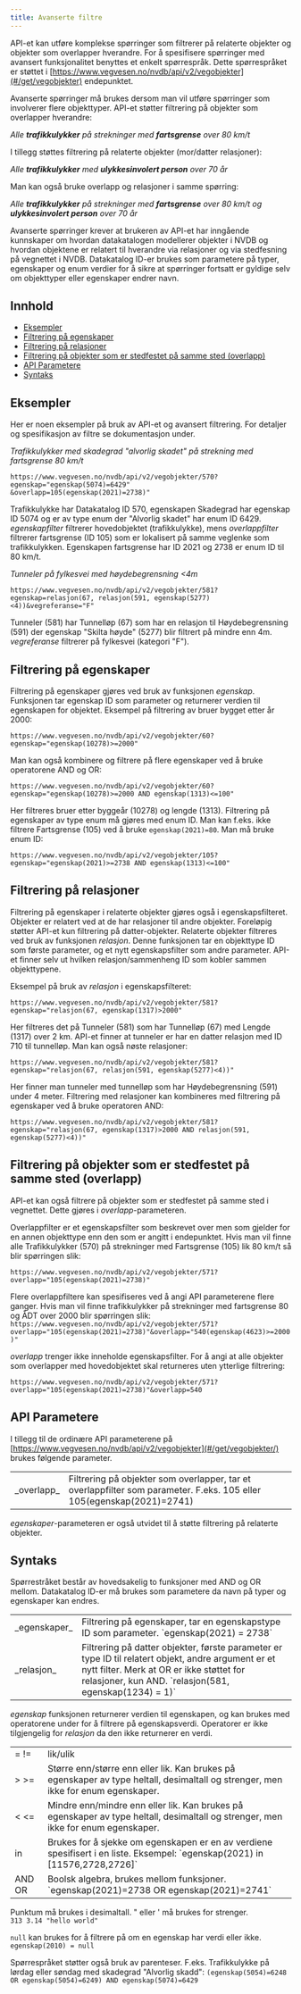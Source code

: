 ```yaml
---
title: Avanserte filtre
---
```

API-et kan utføre komplekse spørringer som filtrerer på relaterte objekter og objekter som overlapper hverandre. For å spesifisere spørringer med avansert funksjonalitet benyttes et enkelt spørrespråk. Dette spørrespråket er støttet i [https://www.vegvesen.no/nvdb/api/v2/vegobjekter](#/get/vegobjekter) endepunktet.

Avanserte spørringer må brukes dersom man vil utføre spørringer som involverer flere objekttyper. API-et støtter filtrering på objekter som overlapper hverandre:

_Alle **trafikkulykker** på strekninger med **fartsgrense** over 80 km/t_

I tillegg støttes filtrering på relaterte objekter (mor/datter relasjoner):

_Alle **trafikkulykker** med **ulykkesinvolert person** over 70 år_

Man kan også bruke overlapp og relasjoner i samme spørring:

_Alle **trafikkulykker** på strekninger med **fartsgrense** over 80 km/t og **ulykkesinvolert person** over 70 år_

Avanserte spørringer krever at brukeren av API-et har inngående kunnskaper om hvordan datakatalogen modellerer objekter i NVDB og hvordan objektene er relatert til hverandre via relasjoner og via stedfesning på vegnettet i NVDB. Datakatalog ID-er brukes som parametere på typer, egenskaper og enum verdier for å sikre at spørringer fortsatt er gyldige selv om objekttyper eller egenskaper endrer navn.

## Innhold

*   [Eksempler](#eksempler)
*   [Filtrering på egenskaper](#egenskaper)
*   [Filtrering på relasjoner](#relasjoner)
*   [Filtrering på objekter som er stedfestet på samme sted (overlapp)](#overlapp)
*   [API Parametere](#parametere)
*   [Syntaks](#syntaks)

## Eksempler

Her er noen eksempler på bruk av API-et og avansert filtrering. For detaljer og spesifikasjon av filtre se dokumentasjon under.

_Trafikkulykker med skadegrad "alvorlig skadet" på strekning med fartsgrense 80 km/t_

```
https://www.vegvesen.no/nvdb/api/v2/vegobjekter/570?egenskap="egenskap(5074)=6429"  
&overlapp=105(egenskap(2021)=2738)"
```
Trafikkulykke har Datakatalog ID 570, egenskapen Skadegrad har egenskap ID 5074 og er av type enum der "Alvorlig skadet" har enum ID 6429\. _egenskapfilter_ filtrerer hovedobjektet (trafikkulykke), mens _overlappfilter_ filtrerer fartsgrense (ID 105) som er lokalisert på samme veglenke som trafikkulykken. Egenskapen fartsgrense har ID 2021 og 2738 er enum ID til 80 km/t.

_Tunneler på fylkesvei med høydebegrensning <4m_

```
https://www.vegvesen.no/nvdb/api/v2/vegobjekter/581?egenskap=relasjon(67, relasjon(591, egenskap(5277)<4))&vegreferanse="F"
```

Tunneler (581) har Tunnelløp (67) som har en relasjon til Høydebegrensning (591) der egenskap "Skilta høyde" (5277) blir filtrert på mindre enn 4m. _vegreferanse_ filtrerer på fylkesvei (kategori "F").

## Filtrering på egenskaper

Filtrering på egenskaper gjøres ved bruk av funksjonen _egenskap_. Funksjonen tar egenskap ID som parameter og returnerer verdien til egenskapen for objektet. Eksempel på filtrering av bruer bygget etter år 2000:

```
https://www.vegvesen.no/nvdb/api/v2/vegobjekter/60?egenskap="egenskap(10278)>=2000"
```

Man kan også kombinere og filtrere på flere egenskaper ved å bruke operatorene AND og OR:

```
https://www.vegvesen.no/nvdb/api/v2/vegobjekter/60?egenskap="egenskap(10278)>=2000 AND egenskap(1313)<=100"
```

Her filtreres bruer etter byggeår (10278) og lengde (1313). Filtrering på egenskaper av type enum må gjøres med enum ID. Man kan f.eks. ikke filtrere Fartsgrense (105) ved å bruke `egenskap(2021)=80`. Man må bruke enum ID:

```
https://www.vegvesen.no/nvdb/api/v2/vegobjekter/105?egenskap="egenskap(2021)>=2738 AND egenskap(1313)<=100"
```

## Filtrering på relasjoner

Filtrering på egenskaper i relaterte objekter gjøres også i egenskapsfilteret. Objekter er relatert ved at de har relasjoner til andre objekter. Foreløpig støtter API-et kun filtrering på datter-objekter. Relaterte objekter filtreres ved bruk av funksjonen _relasjon_. Denne funksjonen tar en objekttype ID som første parameter, og et nytt egenskapsfilter som andre parameter. API-et finner selv ut hvilken relasjon/sammenheng ID som kobler sammen objekttypene.

Eksempel på bruk av _relasjon_ i egenskapsfilteret:

```
https://www.vegvesen.no/nvdb/api/v2/vegobjekter/581?egenskap="relasjon(67, egenskap(1317)>2000"
```

Her filtreres det på Tunneler (581) som har Tunnelløp (67) med Lengde (1317) over 2 km. API-et finner at tunneler er har en datter relasjon med ID 710 til tunnelløp. Man kan også nøste relasjoner:

```
https://www.vegvesen.no/nvdb/api/v2/vegobjekter/581?egenskap="relasjon(67, relasjon(591, egenskap(5277)<4))"
```
Her finner man tunneler med tunnelløp som har Høydebegrensning (591) under 4 meter. Filtrering med relasjoner kan kombineres med filtrering på egenskaper ved å bruke operatoren AND:

```
https://www.vegvesen.no/nvdb/api/v2/vegobjekter/581?egenskap="relasjon(67, egenskap(1317)>2000 AND relasjon(591, egenskap(5277)<4))"
```

## Filtrering på objekter som er stedfestet på samme sted (overlapp)

API-et kan også filtrere på objekter som er stedfestet på samme sted i vegnettet. Dette gjøres i _overlapp_-parameteren.

Overlappfilter er et egenskapsfilter som beskrevet over men som gjelder for en annen objekttype enn den som er angitt i endepunktet. Hvis man vil finne alle Trafikkulykker (570) på strekninger med Fartsgrense (105) lik 80 km/t så blir spørringen slik:

```
https://www.vegvesen.no/nvdb/api/v2/vegobjekter/571?overlapp="105(egenskap(2021)=2738)"
```


Flere overlappfiltere kan spesifiseres ved å angi API parameterene flere ganger. Hvis man vil finne trafikkulykker på strekninger med fartsgrense 80 og ÅDT over 2000 blir spørringen slik: `https://www.vegvesen.no/nvdb/api/v2/vegobjekter/571?overlapp="105(egenskap(2021)=2738)"&overlapp="540(egenskap(4623)>=2000)"`

_overlapp_ trenger ikke inneholde egenskapsfilter. For å angi at alle objekter som overlapper med hovedobjektet skal returneres uten ytterlige filtrering:

```
https://www.vegvesen.no/nvdb/api/v2/vegobjekter/571?overlapp="105(egenskap(2021)=2738)"&overlapp=540
```

## API Parametere

I tillegg til de ordinære API parameterene på [https://www.vegvesen.no/nvdb/api/v2/vegobjekter](#/get/vegobjekter/) brukes følgende parameter.

<table>
<tbody>
<tr>
<td>_overlapp_</td>
<td>Filtrering på objekter som overlapper, tar et overlappfilter som parameter. F.eks. 105 eller 105(egenskap(2021)=2741)</td>
</tr>
</tbody>
</table>

_egenskaper_-parameteren er også utvidet til å støtte filtrering på relaterte objekter.

## Syntaks

Spørrestråket består av hovedsakelig to funksjoner med AND og OR mellom. Datakatalog ID-er må brukes som parametere da navn på typer og egenskaper kan endres.

<table>
<tbody>
<tr>
<td>_egenskaper_</td>
<td>
Filtrering på egenskaper, tar en egenskapstype ID som parameter.
`egenskap(2021) = 2738`
</td>
</tr>
<tr>
<td>_relasjon_</td>
<td>
Filtrering på datter objekter, første parameter er type ID til relatert objekt, andre argument er et nytt filter. Merk at OR er ikke støttet for relasjoner, kun AND.
`relasjon(581, egenskap(1234) = 1)`
</td>
</tr>
</tbody>
</table>

_egenskap_ funksjonen returnerer verdien til egenskapen, og kan brukes med operatorene under for å filtrere på egenskapsverdi. Operatorer er ikke tilgjengelig for _relasjon_ da den ikke returnerer en verdi.

<table>
<tbody>
<tr>
<td>= !=</td>
<td>lik/ulik</td>
</tr>
<tr>
<td>> >=</td>
<td>Større enn/større enn eller lik.  
Kan brukes på egenskaper av type heltall, desimaltall og strenger, men ikke for enum egenskaper.</td>
</tr>
<tr>
<td>< <=</td>
<td>Mindre enn/mindre enn eller lik.  
Kan brukes på egenskaper av type heltall, desimaltall og strenger, men ikke for enum egenskaper.</td>
</tr>
<tr>
<td>in</td>
<td>Brukes for å sjekke om egenskapen er en av verdiene spesifisert i en liste.  
Eksempel: `egenskap(2021) in [11576,2728,2726]`</td>
</tr>
<tr>
<td>AND OR</td>
<td>Boolsk algebra, brukes mellom funksjoner. `egenskap(2021)=2738 OR egenskap(2021)=2741`</td>
</tr>
</tbody>
</table>

Punktum må brukes i desimaltall. " eller ' må brukes for strenger.  
`313 3.14 "hello world"`

`null` kan brukes for å filtrere på om en egenskap har verdi eller ikke. `egenskap(2010) = null`

Spørrespråket støtter også bruk av parenteser. F.eks. Trafikkulykke på lørdag eller søndag med skadegrad "Alvorlig skadd": `(egenskap(5054)=6248 OR egenskap(5054)=6249) AND egenskap(5074)=6429`
